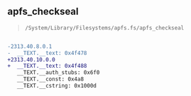 ## apfs_checkseal

> `/System/Library/Filesystems/apfs.fs/apfs_checkseal`

```diff

-2313.40.8.0.1
-  __TEXT.__text: 0x4f478
+2313.40.10.0.0
+  __TEXT.__text: 0x4f488
   __TEXT.__auth_stubs: 0x6f0
   __TEXT.__const: 0x4a8
   __TEXT.__cstring: 0x1000d

```
